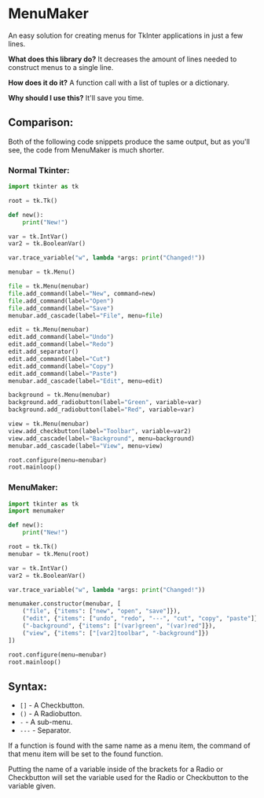 # MenuMaker
An easy solution for creating menus for TkInter applications in just a few lines.

**What does this library do?**
It decreases the amount of lines needed to construct menus to a single line.

**How does it do it?**
A function call with a list of tuples or a dictionary.

**Why should I use this?**
It'll save you time.

## Comparison:
Both of the following code snippets produce the same output, but as you'll see, the code from MenuMaker is much shorter.
### Normal Tkinter:
```python
import tkinter as tk

root = tk.Tk()

def new():
    print("New!")

var = tk.IntVar()
var2 = tk.BooleanVar()

var.trace_variable("w", lambda *args: print("Changed!"))

menubar = tk.Menu()

file = tk.Menu(menubar)
file.add_command(label="New", command=new)
file.add_command(label="Open")
file.add_command(label="Save")
menubar.add_cascade(label="File", menu=file)

edit = tk.Menu(menubar)
edit.add_command(label="Undo")
edit.add_command(label="Redo")
edit.add_separator()
edit.add_command(label="Cut")
edit.add_command(label="Copy")
edit.add_command(label="Paste")
menubar.add_cascade(label="Edit", menu=edit)

background = tk.Menu(menubar)
background.add_radiobutton(label="Green", variable=var)
background.add_radiobutton(label="Red", variable=var)

view = tk.Menu(menubar)
view.add_checkbutton(label="Toolbar", variable=var2)
view.add_cascade(label="Background", menu=background)
menubar.add_cascade(label="View", menu=view)

root.configure(menu=menubar)
root.mainloop()
```

### MenuMaker:
```python
import tkinter as tk
import menumaker

def new():
    print("New!")

root = tk.Tk()
menubar = tk.Menu(root)

var = tk.IntVar()
var2 = tk.BooleanVar()

var.trace_variable("w", lambda *args: print("Changed!"))

menumaker.constructor(menubar, [
    ("file", {"items": ["new", "open", "save"]}),
    ("edit", {"items": ["undo", "redo", "---", "cut", "copy", "paste"]}),
    ("-background", {"items": ["(var)green", "(var)red"]}),
    ("view", {"items": ["[var2]toolbar", "-background"]})
])

root.configure(menu=menubar)
root.mainloop()
```

## Syntax:
- `[]` - A Checkbutton.
- `()` - A Radiobutton.
- `-` - A sub-menu.
- `---` - Separator.

If a function is found with the same name as a menu item, the command of that menu item will be set to the found function.

Putting the name of a variable inside of the brackets for a Radio or Checkbutton will set the variable used for the Radio or Checkbutton to the variable given.